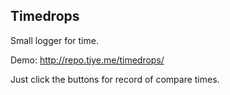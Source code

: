 
Timedrops
------

Small logger for time.

Demo: http://repo.tiye.me/timedrops/

Just click the buttons for record of compare times.